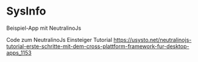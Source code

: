 # SysInfo
Beispiel-App mit NeutralinoJs

Code zum NeutralinoJs Einsteiger Tutorial https://usysto.net/neutralinojs-tutorial-erste-schritte-mit-dem-cross-plattform-framework-fur-desktop-apps_1153
